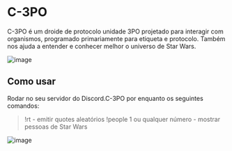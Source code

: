 # C-3PO

C-3PO é um droide de protocolo unidade 3PO projetado para interagir com organismos, programado primariamente para etiqueta e protocolo.
Também nos ajuda a entender e conhecer melhor o universo de Star Wars.

![image](https://user-images.githubusercontent.com/70555750/188276586-7dcc1c75-06ea-470b-918f-894067b6f185.png)


Como usar
---------------------------------------------
Rodar no seu servidor do Discord.C-3PO por enquanto os seguintes comandos:
> !rt - emitir quotes aleatórios
> !people 1 ou qualquer número - mostrar pessoas de Star Wars

![image](https://user-images.githubusercontent.com/70555750/188277022-de80b8b5-5894-4277-8420-f01d071eb48e.png)

